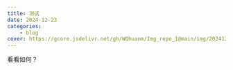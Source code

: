 ```yaml
---
title: 测试
date: 2024-12-23
categories: 
    - blog
cover: https://gcore.jsdelivr.net/gh/WQhuanm/Img_repo_1@main/img/202412222015910.png
---
```


看看如何？